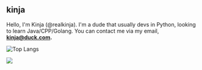 ## kinja
Hello, I'm Kinja (@realkinja). I'm a dude that usually devs in Python, looking to learn Java/CPP/Golang.
You can contact me via my email, **kinja@duck.com.**

![Top Langs](https://github-readme-stats.vercel.app/api/top-langs/?username=realkinja&layout=compact&border_color=E5289E&theme=synthwave)


![](https://github-readme-stats.vercel.app/api?username=realkinja&show_icons=true&count_private=true&border_color=E5289E&theme=synthwave)

